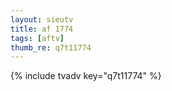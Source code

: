 ```yaml
--- 
layout: sieutv
title: af 1774
tags: [aftv]
thumb_re: q7t11774
---
```

{% include tvadv key="q7t11774" %} 
